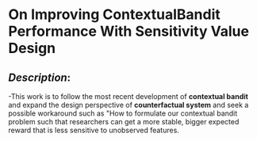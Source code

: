 # On Improving ContextualBandit Performance With Sensitivity Value Design
## *Description*:

-This work is to follow the most recent development of **contextual bandit** and expand the design perspective of **counterfactual system** and seek a possible workaround such as
"How to formulate our contextual bandit problem such that researchers can get a more stable, bigger expected reward that is less sensitive to unobserved features.
